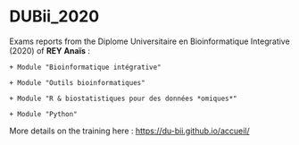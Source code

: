 # DUBii_2020
 
Exams reports from the Diplome Universitaire en Bioinformatique Integrative (2020) of **REY Anaïs**  :

	+ Module "Bioinformatique intégrative"

	+ Module "Outils bioinformatiques"

	+ Module "R & biostatistiques pour des données *omiques*"

	+ Module "Python"

More details on the training here : https://du-bii.github.io/accueil/  
